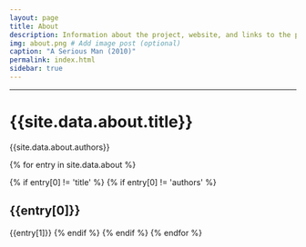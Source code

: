 ```yaml
---
layout: page
title: About
description: Information about the project, website, and links to the paper and SI
img: about.png # Add image post (optional)
caption: "A Serious Man (2010)"
permalink: index.html
sidebar: true
---
```


---


# {{site.data.about.title}}
{{site.data.about.authors}}

{% for entry in site.data.about %}

{% if entry[0] != 'title' %}
{% if entry[0] != 'authors' %}
## {{entry[0]}}
{{entry[1]}}
{% endif %}
{% endif %}
{% endfor %}